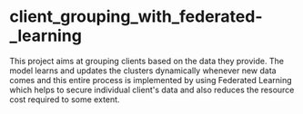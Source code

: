 # client_grouping_with_federated-_learning
This project aims at grouping clients based on the data they provide. The model learns and updates the clusters dynamically whenever new data comes and this entire process is implemented by using Federated Learning which helps to secure individual client's data and also reduces the resource cost required to some extent.
